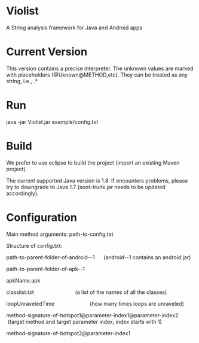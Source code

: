 # Violist
A String analysis framework for Java and Android apps

# Current Version
This version contains a precise interpreter. The unknown values are marked with placeholders (@Uknown@METHOD,etc). They can be treated as any string, i.e., .*

# Run
java -jar Violist.jar example/config.txt

# Build
We prefer to use eclipse to build the project (import an existing Maven project).

The current supported Java version is 1.8. If encounters problems, please try to downgrade to Java 1.7 (soot-trunk.jar needs to be updated accordingly).

# Configuration
Main method arguments: path-to-config.txt

Structure of config.txt:

path-to-parent-folder-of-android--1      (android--1 contains an android.jar)

path-to-parent-folder-of-apk--1 

apkName.apk

classlist.txt                            (a list of the names of all the classes)

loopUnraveledTime                        (how many times loops are unraveled)

method-signature-of-hotspot1@parameter-index1@parameter-index2      (target method and target parameter index, index starts with 1)

method-signature-of-hotspot2@parameter-index1
